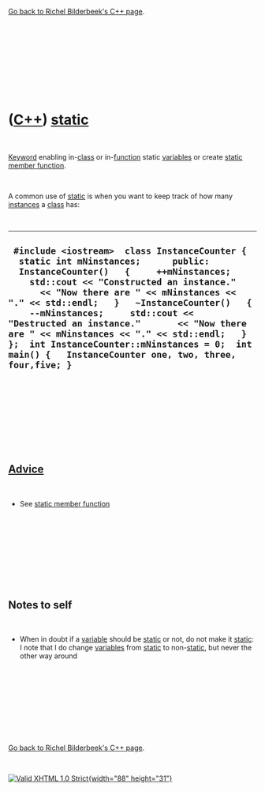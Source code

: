 

[Go back to Richel Bilderbeek's C++ page](Cpp.htm).

 

 

 

 

 

([C++](Cpp.htm)) [static](CppStatic.htm)
========================================

 

[Keyword](CppKeyword.htm) enabling in-[class](CppClass.htm) or
in-[function](CppFunction.htm) static [variables](CppVariable.htm) or
create [static member function](CppStaticMemberFunction.htm).

 

A common use of [static](CppStatic.htm) is when you want to keep track
of how many [instances](CppInstance.htm) a [class](CppClass.htm) has:

 

  ------------------------------------------------------------------------------------------------------------------------------------------------------------------------------------------------------------------------------------------------------------------------------------------------------------------------------------------------------------------------------------------------------------------------------------------------------------------------------------------------------------------
  ` #include <iostream>  class InstanceCounter {   static int mNinstances;      public:   InstanceCounter()   {     ++mNinstances;     std::cout << "Constructed an instance."       << "Now there are " << mNinstances << "." << std::endl;   }   ~InstanceCounter()   {     --mNinstances;     std::cout << "Destructed an instance."       << "Now there are " << mNinstances << "." << std::endl;   } };  int InstanceCounter::mNinstances = 0;  int main() {   InstanceCounter one, two, three, four,five; }`
  ------------------------------------------------------------------------------------------------------------------------------------------------------------------------------------------------------------------------------------------------------------------------------------------------------------------------------------------------------------------------------------------------------------------------------------------------------------------------------------------------------------------

 

 

 

 

 

[Advice](CppAdvice.htm)
-----------------------

 

-   See [static member function](CppStaticMemberFunction.htm)

 

 

 

 

 

Notes to self
-------------

 

-   When in doubt if a [variable](CppVariable.htm) should be
    [static](CppStatic.htm) or not, do not make it
    [static](CppStatic.htm): I note that I do change
    [variables](CppVariable.htm) from [static](CppStatic.htm) to
    non-[static](CppStatic.htm), but never the other way around

 

 

 

 

 

[Go back to Richel Bilderbeek's C++ page](Cpp.htm).



 

[![Valid XHTML 1.0 Strict](valid-xhtml10.png){width="88"
height="31"}](http://validator.w3.org/check?uri=referer)

